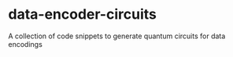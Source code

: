 # data-encoder-circuits
A collection of code snippets to generate quantum circuits for data encodings

